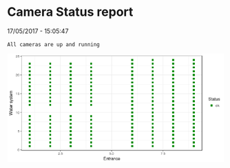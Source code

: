 Camera Status report
================
17/05/2017 - 15:05:47

    All cameras are up and running

![](camreport_files/figure-markdown_github/unnamed-chunk-2-1.png)

